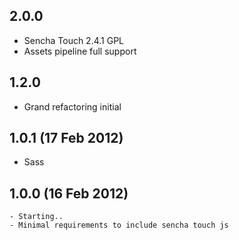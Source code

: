 ## 2.0.0

  - Sencha Touch 2.4.1 GPL
  - Assets pipeline full support

## 1.2.0
  
  - Grand refactoring initial

## 1.0.1 (17 Feb 2012)

  - Sass

## 1.0.0 (16 Feb 2012)

	- Starting..
	- Minimal requirements to include sencha touch js